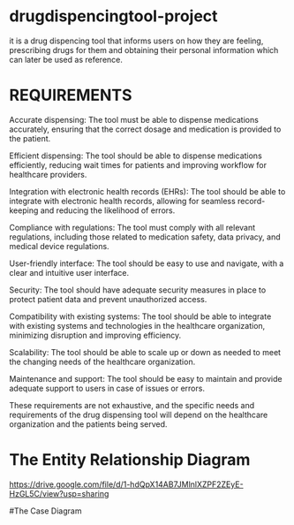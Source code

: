 # drugdispencingtool-project
it is a drug dispencing tool that informs users on how they are feeling, prescribing drugs for them and obtaining their personal information which can later be used as reference.
# REQUIREMENTS

Accurate dispensing: The tool must be able to dispense medications accurately, ensuring that the correct dosage and medication is provided to the patient.

Efficient dispensing: The tool should be able to dispense medications efficiently, reducing wait times for patients and improving workflow for healthcare providers.

Integration with electronic health records (EHRs): The tool should be able to integrate with electronic health records, allowing for seamless record-keeping and reducing the likelihood of errors.

Compliance with regulations: The tool must comply with all relevant regulations, including those related to medication safety, data privacy, and medical device regulations.

User-friendly interface: The tool should be easy to use and navigate, with a clear and intuitive user interface.

Security: The tool should have adequate security measures in place to protect patient data and prevent unauthorized access.

Compatibility with existing systems: The tool should be able to integrate with existing systems and technologies in the healthcare organization, minimizing disruption and improving efficiency.

Scalability: The tool should be able to scale up or down as needed to meet the changing needs of the healthcare organization.

Maintenance and support: The tool should be easy to maintain and provide adequate support to users in case of issues or errors.

These requirements are not exhaustive, and the specific needs and requirements of the drug dispensing tool will depend on the healthcare organization and the patients being served.

# The Entity Relationship Diagram

https://drive.google.com/file/d/1-hdQpX14AB7JMlnlXZPF2ZEyE-HzGL5C/view?usp=sharing

#The Case Diagram





